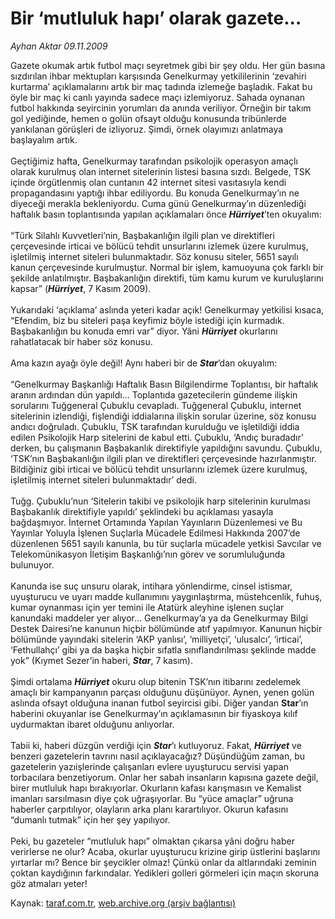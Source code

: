 # Bir ‘mutluluk hapı’ olarak gazete...

*Ayhan Aktar 09.11.2009*

<div class="yazi">Gazete okumak artık futbol maçı seyretmek gibi bir şey oldu. Her gün basına sızdırılan ihbar mektupları karşısında Genelkurmay yetkililerinin ‘zevahiri kurtarma’ açıklamalarını artık bir maç tadında izlemeğe başladık. Fakat bu öyle bir maç ki canlı yayında sadece maçı izlemiyoruz. Sahada oynanan futbol hakkında seyircinin yorumları da anında veriliyor. Örneğin bir takım gol yediğinde, hemen o golün ofsayt olduğu konusunda tribünlerde yankılanan görüşleri de izliyoruz. Şimdi, örnek olayımızı anlatmaya başlayalım artık. <br/><br/>Geçtiğimiz hafta, Genelkurmay tarafından psikolojik operasyon amaçlı olarak kurulmuş olan internet sitelerinin listesi basına sızdı. Belgede, TSK içinde örgütlenmiş olan cuntanın 42 internet sitesi vasıtasıyla kendi propagandasını yaptığı ihbar ediliyordu. Bu konuda Genelkurmay’ın ne diyeceği merakla bekleniyordu. Cuma günü Genelkurmay’ın düzenlediği haftalık basın toplantısında yapılan açıklamaları önce <b><em>Hürriyet</em></b>’ten okuyalım: <br/><br/>“Türk Silahlı Kuvvetleri’nin, Başbakanlığın ilgili plan ve direktifleri çerçevesinde irticai ve bölücü tehdit unsurlarını izlemek üzere kurulmuş, işletilmiş internet siteleri bulunmaktadır. Söz konusu siteler, 5651 sayılı kanun çerçevesinde kurulmuştur. Normal bir işlem, kamuoyuna çok farklı bir şekilde anlatılmıştır. Başbakanlığın direktifi, tüm kamu kurum ve kuruluşlarını kapsar” (<b><em>Hürriyet</em></b>, 7 Kasım 2009). <br/><br/>Yukarıdaki ‘açıklama’ aslında yeteri kadar açık! Genelkurmay yetkilisi kısaca, “Efendim, biz bu siteleri paşa keyfimiz böyle istediği için kurmadık. Başbakanlığın bu konuda emri var” diyor. Yâni <b><em>Hürriyet</em></b> okurlarını rahatlatacak bir haber söz konusu. <br/><br/>Ama kazın ayağı öyle değil! Aynı haberi bir de <b><em>Star</em></b>’dan okuyalım: <br/><br/>“Genelkurmay Başkanlığı Haftalık Basın Bilgilendirme Toplantısı, bir haftalık aranın ardından dün yapıldı... Toplantıda gazetecilerin gündeme ilişkin sorularını Tuğgeneral Çubuklu cevapladı. Tuğgeneral Çubuklu, internet sitelerinin izlendiği, fişlendiği iddialarına ilişkin sorular üzerine, söz konusu andıcı doğruladı. Çubuklu, TSK tarafından kurulduğu ve işletildiği iddia edilen Psikolojik Harp sitelerini de kabul etti. Çubuklu, ‘Andıç buradadır’ derken, bu çalışmanın Başbakanlık direktifiyle yapıldığını savundu. Çubuklu, ‘TSK’nın Başbakanlığın ilgili plan ve direktifleri çerçevesinde hazırlanmıştır. Bildiğiniz gibi irticai ve bölücü tehdit unsurlarını izlemek üzere kurulmuş, işletilmiş internet siteleri bulunmaktadır’ dedi. <br/><br/>Tuğg. Çubuklu’nun ‘Sitelerin takibi ve psikolojik harp sitelerinin kurulması Başbakanlık direktifiyle yapıldı’ şeklindeki bu açıklaması yasayla bağdaşmıyor. İnternet Ortamında Yapılan Yayınların Düzenlemesi ve Bu Yayınlar Yoluyla İşlenen Suçlarla Mücadele Edilmesi Hakkında 2007’de düzenlenen 5651 sayılı kanunla, bu tür suçlarla mücadele yetkisi Savcılar ve Telekomünikasyon İletişim Başkanlığı’nın görev ve sorumluluğunda bulunuyor. <br/><br/>Kanunda ise suç unsuru olarak, intihara yönlendirme, cinsel istismar, uyuşturucu ve uyarı madde kullanımını yaygınlaştırma, müstehcenlik, fuhuş, kumar oynanması için yer temini ile Atatürk aleyhine işlenen suçlar kanundaki maddeler yer alıyor... Genelkurmay’a ya da Genelkurmay Bilgi Destek Dairesi’ne kanunun hiçbir bölümünde atıf yapılmıyor. Kanunun hiçbir bölümünde yayındaki sitelerin ‘AKP yanlısı’, ‘milliyetçi’, ‘ulusalcı’, ‘irticai’, ‘Fethullahçı’ gibi ya da başka hiçbir sıfatla sınıflandırılması şeklinde madde yok” (Kıymet Sezer’in haberi, <b><em>Star</em></b>, 7 kasım). <br/><br/>Şimdi ortalama <b><em>Hürriyet</em></b> okuru olup bitenin TSK’nın itibarını zedelemek amaçlı bir kampanyanın parçası olduğunu düşünüyor. Aynen, yenen golün aslında ofsayt olduğuna inanan futbol seyircisi gibi. Diğer yandan <b>Star</b>’ın haberini okuyanlar ise Genelkurmay’ın açıklamasının bir fiyaskoya kılıf uydurmaktan ibaret olduğunu anlıyorlar. <br/><br/>Tabii ki, haberi düzgün verdiği için <b><em>Star</em></b>’ı kutluyoruz. Fakat, <b><em>Hürriyet</em></b> ve benzeri gazetelerin tavrını nasıl açıklayacağız? Düşündüğüm zaman, bu gazetelerin yazıişlerinde çalışanları evlere uyuşturucu servisi yapan torbacılara benzetiyorum. Onlar her sabah insanların kapısına gazete değil, birer mutluluk hapı bırakıyorlar. Okurların kafası karışmasın ve Kemalist imanları sarsılmasın diye çok uğraşıyorlar. Bu “yüce amaçlar” uğruna haberler çarpıtılıyor, olayların arka planı karartılıyor. Okurun kafasını “dumanlı tutmak” için her şey yapılıyor. <br/><br/>Peki, bu gazeteler “mutluluk hapı” olmaktan çıkarsa yâni doğru haber verirlerse ne olur? Acaba, okurlar uyuşturucu krizine girip üstlerini başlarını yırtarlar mı? Bence bir şeycikler olmaz! Çünkü onlar<b> </b>da altlarındaki zeminin çoktan kaydığının farkındalar. Yedikleri golleri görmeleri için maçın skoruna göz atmaları yeter!
              </div>

Kaynak: [taraf.com.tr](http://taraf.com.tr:80/makale/8391.htm), [web.archive.org (arşiv bağlantısı)](http://web.archive.org/web/20100323054049/http://taraf.com.tr:80/makale/8391.htm)
